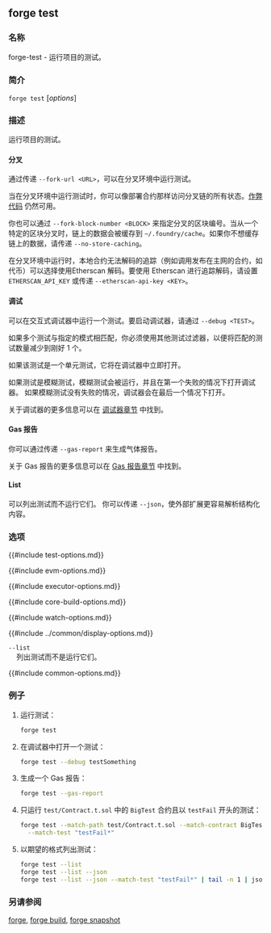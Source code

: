 ## forge test

### 名称

forge-test - 运行项目的测试。

### 简介

``forge test`` [*options*]

### 描述

运行项目的测试。

#### 分叉

通过传递 `--fork-url <URL>`，可以在分叉环境中运行测试。

当在分叉环境中运行测试时，你可以像部署合约那样访问分叉链的所有状态。[作弊代码][cheatcodes] 仍然可用。

你也可以通过 `--fork-block-number <BLOCK>` 来指定分叉的区块编号。当从一个特定的区块分叉时，链上的数据会被缓存到 `~/.foundry/cache`。如果你不想缓存链上的数据，请传递 `--no-store-caching`。

在分叉环境中运行时，本地合约无法解码的追踪（例如调用发布在主网的合约，如代币）可以选择使用Etherscan 解码。要使用 Etherscan 进行追踪解码，请设置 `ETHERSCAN_API_KEY` 或传递 `--etherscan-api-key <KEY>`。

#### 调试

可以在交互式调试器中运行一个测试。要启动调试器，请通过 `--debug <TEST>`。

如果多个测试与指定的模式相匹配，你必须使用其他测试过滤器，以便将匹配的测试数量减少到刚好 1 个。

如果该测试是一个单元测试，它将在调试器中立即打开。

如果测试是模糊测试，模糊测试会被运行，并且在第一个失败的情况下打开调试器。
如果模糊测试没有失败的情况，调试器会在最后一个情况下打开。

关于调试器的更多信息可以在 [调试器章节][debugger] 中找到。

#### Gas 报告

你可以通过传递 `--gas-report` 来生成气体报告。

关于 Gas 报告的更多信息可以在 [Gas 报告章节][gas-reports] 中找到。

#### List

可以列出测试而不运行它们。
你可以传递 `--json`，使外部扩展更容易解析结构化内容。

### 选项

{{#include test-options.md}}

{{#include evm-options.md}}

{{#include executor-options.md}}

{{#include core-build-options.md}}

{{#include watch-options.md}}

{{#include ../common/display-options.md}}

`--list`  
&nbsp;&nbsp;&nbsp;&nbsp;列出测试而不是运行它们。

{{#include common-options.md}}

### 例子

1. 运行测试：
    ```sh
    forge test
    ```

2. 在调试器中打开一个测试：
    ```sh
    forge test --debug testSomething
    ```

3. 生成一个 Gas 报告：
    ```sh
    forge test --gas-report
    ```

4. 只运行 `test/Contract.t.sol` 中的 `BigTest` 合约且以 `testFail` 开头的测试：
    ```sh
    forge test --match-path test/Contract.t.sol --match-contract BigTest \
      --match-test "testFail*"
    ```

5. 以期望的格式列出测试：
    ```sh
    forge test --list
    forge test --list --json
    forge test --list --json --match-test "testFail*" | tail -n 1 | json_pp
    ```

### 另请参阅

[forge](./forge.md), [forge build](./forge-build.md), [forge snapshot](./forge-snapshot.md)

[debugger]: ../../forge/debugger.md
[cheatcodes]: ../../cheatcodes/
[gas-reports]: ../../forge/gas-reports.md
